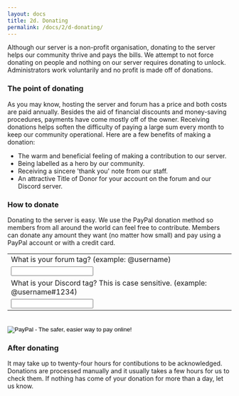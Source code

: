 ```yaml
---
layout: docs
title: 2d. Donating
permalink: /docs/2/d-donating/
---
```

Although our server is a non-profit organisation, donating to the server helps our community thrive and pays the bills.
We attempt to not force donating on people and nothing on our server requires donating to unlock.
Administrators work voluntarily and no profit is made off of donations.

### The point of donating
As you may know, hosting the server and forum has a price and both costs are paid annually.
Besides the aid of financial discounts and money-saving procedures, payments have come mostly off of the owner.
Receiving donations helps soften the difficulty of paying a large sum every month to keep our community operational.
Here are a few benefits of making a donation:
* The warm and beneficial feeling of making a contribution to our server.
* Being labelled as a hero by our community.
* Receiving a sincere 'thank you' note from our staff.
* An attractive Title of Donor for your account on the forum and our Discord server.

### How to donate
Donating to the server is easy.
We use the PayPal donation method so members from all around the world can feel free to contribute.
Members can donate any amount they want (no matter how small) and pay using a PayPal account or with a credit card.
<br>
<form action="https://www.paypal.com/cgi-bin/webscr" method="post" target="_top">
<input type="hidden" name="cmd" value="_donations">
<input type="hidden" name="business" value="FWM82LFV53MKE">
<input type="hidden" name="lc" value="US">
<input type="hidden" name="item_name" value="Shadow.GA">
<input type="hidden" name="button_subtype" value="services">
<input type="hidden" name="currency_code" value="USD">
<input type="hidden" name="bn" value="PP-BuyNowBF:btn_buynowCC_LG.gif:NonHosted">
<table>
<tr><td><input type="hidden" name="on0" value="What is your forum tag?">What is your forum tag? (example: @username)</td></tr><tr><td><input type="text" name="os0" maxlength="200"></td></tr>
<tr><td><input type="hidden" name="on1" value="What is your Discord tag?">What is your Discord tag? This is case sensitive. (example: @username#1234)</td></tr><tr><td><input type="text" name="os1" maxlength="200"></td></tr>
</table>
<br>
<input type="image" src="https://www.paypalobjects.com/en_US/i/btn/btn_donateCC_LG.gif" border="0" name="submit" alt="PayPal - The safer, easier way to pay online!">
<img alt="" border="0" src="https://www.paypalobjects.com/en_US/i/scr/pixel.gif" width="1" height="1">
</form>

### After donating
It may take up to twenty-four hours for contibutions to be acknowledged.
Donations are processed manually and it usually takes a few hours for us to check them.
If nothing has come of your donation for more than a day, let us know.
